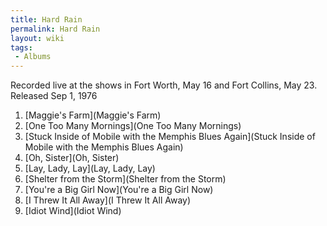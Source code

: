 ```yaml
---
title: Hard Rain
permalink: Hard Rain
layout: wiki
tags:
 - Albums
---
```


Recorded live at the shows in Fort Worth, May 16 and Fort Collins, May
23.  
Released Sep 1, 1976

1.  [Maggie's Farm](Maggie's Farm)
2.  [One Too Many Mornings](One Too Many Mornings)
3.  [Stuck Inside of Mobile with the Memphis Blues
    Again](Stuck Inside of Mobile with the Memphis Blues Again)
4.  [Oh, Sister](Oh, Sister)
5.  [Lay, Lady, Lay](Lay, Lady, Lay)
6.  [Shelter from the Storm](Shelter from the Storm)
7.  [You're a Big Girl Now](You're a Big Girl Now)
8.  [I Threw It All Away](I Threw It All Away)
9.  [Idiot Wind](Idiot Wind)

